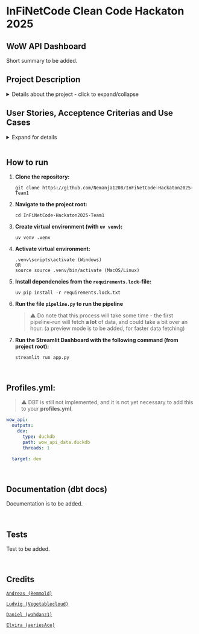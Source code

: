 # InFiNetCode Clean Code Hackaton 2025
## WoW API Dashboard
Short summary to be added.

## Project Description
<details>
<summary>Details about the project - click to expand/collapse</summary>

### Purpose
Purpose text to be added.

### Scenario
Scenario text to be added.

</details>

## User Stories, Acceptence Criterias and Use Cases
<details>
<summary>Expand for details</summary>
    
### User stories
<details>
<summary>Click to expand/collapse</summary>

<ins>User story:</ins>  
View current auction data across realms.   
As an active WoW player,   
I want to find updated information from the Auction-house about various item, their prices, and quantities in different realms.   
So that I can buy or sell items at the lowest/highest price.   
________________________________________________________________________________________________________________________________
<ins>User story:</ins>  
View item demands over time   
As an active WoW player,   
I want to be able to see demand trends of items in the Auction-house,   
So that I can find which items are increasing in demand and farm them to sell for profit.   
________________________________________________________________________________________________________________________________
<ins>User story:</ins>  
View item price trend over time   
As an active WoW player,  
I want to be able to track price trends over time for items in the Auction-house,   
So that I can identify which items are increasing in value and sell them for good profit.   
</details>

### Acceptence criteria
<details>
<summary>Click to expand/collapse</summary>
  
```
Scenario: View price and quantity from a list
    Given that the user is on the Auction-house page
    When the user selects an item from the list  
    Then the system should display the price and quantity for the item  
    And the data should only be shown if the item is available  

Scenario: View price and quantity for different realms
    Given that the user is on the page for a specific item
    When the user clicks on "Show realms"
    Then a list with all realms where the item is available for sale should be displayed
    And each realm should show the item's price and quantity
    
Scenario: Show demand trend for a specific item or pet
    Given that the user is on the page for a specific item  
    When the user selects "Demand trends"  
    Then a diagram should show the demand for the item over a certain period
     
Scenario: Show price trend for a specific item
    Given that the user is on the page for a specific item
    When the user selects "Price trends"
    Then a diagram should show the price increase for the item over a certain period
```
</details>

### Use cases
<details>
<summary>Click to expand/collapse</summary>
    
<ins>Use case ID: UC-01</ins>  
Use case name: View current auctions  
Actor(s): WoW player  
Description: The user should be able to see an updated list of current item auctions in different realms, item prices and quantity  

Preconditions:  
- The system has valid API tokens  
- Auction-house API, Connected Realm API and Item API are available

Main flow:  
1. The user opens the dashboard  
2. The system fetches auction data from the Auction-house API  
3. The system fetches item data, including name, rarity etc. from the item API  
4. The dashboard shows a table with available items  
5. The user selects an item from the list  
6. The system fetches which realms the item is available in  
7. The dashboard displays:
    - A list of current realms where the item is being sold
    - Price, lowest/highest, and quantity per realm
    - Timestamp of the latest update

Alternative flow:  
2a. If the Auction-house API does not respond,  
    - The system displays error message: "Could not fetch auctions, try again later."  
5a. If the item is not for sale in any realm,  
    - The system displays: "There are no auctions for the selected item at the moment."  

Postconditions:
- The user has received an overview of which realms the item is for sale in
- The user has seen current price and quantity data per realm
- The system has shown the most recent data available from the API  
________________________________________________________________________________________________
<ins>Use case ID: UC-02</ins>  
Use case name: View demand and price for an item over time  
Actor(s): WoW player  
Description: The user should be able to see how the price for a specific item has changed over time  

Preconditions:
- The system has valid API tokens
- Historical data is fetched or available via another source
- Auction-house API, Connected Realm API and Item API are available  

Main flow:  
1. The user opens the dashboard
2. The system fetches current auction data from the Auction-house API
3. The system fetches items, price, name, rarity etc.
4. The dashboard displays a table with items
5. The user selects an item from the list
6. The system fetches historical price and demand for the item
7. The user clicks on "View trend"
8. The dashboard shows:
    - A line chart of price development over time
    - A line chart of demand over time
    - The user filters trends per realm  

Alternative flow:  
6a. If no time-based data is available
    - The system displays the message: "No trend data available for this item."  

9a. If the user filters by a realm without available data  
    - The system displays: "There is no data to display for the selected realm."  

Postconditions:
- The user has received a visual view of price and demand development
- The user has been able to filter data per realm
- The system has presented relevant time-based visualizations
</details>
</details>
<br>

## How to run
1. **Clone the repository:**
    ```git bash
    git clone https://github.com/Nemanja1208/InFiNetCode-Hackaton2025-Team1
2. **Navigate to the project root:**
    ```git bash
    cd InFiNetCode-Hackaton2025-Team1
3. **Create virtual environment (with `uv venv`):**
    ```git bash
    uv venv .venv
4. **Activate virtual environment:**
    ```git bash
    .venv\scripts\activate (Windows)
    OR
    source source .venv/bin/activate (MacOS/Linux)
5. **Install dependencies from the `requirements.lock`-file:**
    ```git bash
    uv pip install -r requirements.lock.txt
6. **Run the file `pipeline.py` to run the pipeline**
    > ⚠️ Do note that this process will take some time - the first pipeline-run will fetch **a lot** of data, and could take a bit over an hour.
    (a preview mode is to be added, for faster data fetching)
7. **Run the Streamlit Dashboard with the following command (from project root):**
    ```git bash
    streamlit run app.py
<br>

## Profiles.yml:
> ⚠️ DBT is still not implemented, and it is not yet necessary to add this to your **profiles.yml**.
```yml
wow_api:
  outputs:
    dev:
      type: duckdb
      path: wow_api_data.duckdb
      threads: 1

  target: dev
```

<br>

## Documentation (dbt docs)
Documentation is to be added.

<br>

## Tests
Test to be added.

<br>

## Credits

<a href="https://github.com/Remmold" target="_blank">`Andreas (Remmold)`</a>

<a href="https://github.com/vegetablecloud" target="_blank">`Ludvig (Vegetablecloud)`</a>

<a href="https://github.com/wahdanz1" target="_blank">`Daniel (wahdanz1)`</a>

<a href="https://github.com/aeriesAce" target="_blank">`Elvira (aeriesAce)`</a>
